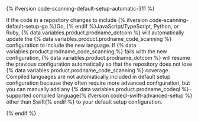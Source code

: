 {% ifversion code-scanning-default-setup-automatic-311 %}

If the code in a repository changes to include {% ifversion code-scanning-default-setup-go %}Go, {% endif %}JavaScript/TypeScript, Python, or Ruby, {% data variables.product.prodname_dotcom %} will automatically update the {% data variables.product.prodname_code_scanning %} configuration to include the new language. If {% data variables.product.prodname_code_scanning %} fails with the new configuration, {% data variables.product.prodname_dotcom %} will resume the previous configuration automatically so that the repository does not lose {% data variables.product.prodname_code_scanning %} coverage. Compiled languages are not automatically included in default setup configuration because they often require more advanced configuration, but you can manually add any {% data variables.product.prodname_codeql %}-supported compiled language{% ifversion codeql-swift-advanced-setup %} other than Swift{% endif %} to your default setup configuration.

{% endif %}
